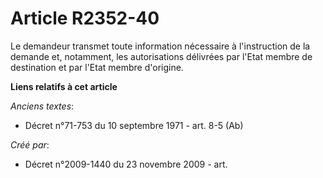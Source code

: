 # Article R2352-40

Le demandeur transmet toute information nécessaire à l'instruction de la demande et, notamment, les autorisations délivrées
par l'Etat membre de destination et par l'Etat membre d'origine.

**Liens relatifs à cet article**

_Anciens textes_:

  - Décret n°71-753 du 10 septembre 1971 - art. 8-5 (Ab)

_Créé par_:

  - Décret n°2009-1440 du 23 novembre 2009 - art.
